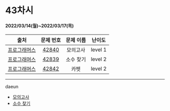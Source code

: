 # 43차시
#### 2022/03/14(월)~2022/03/17(목)

|               출처               |                   문제 번호                    |     문제 이름      | 난이도 |
| :------------------------------: | :--------------------------------------------: | :----------------: | :----: |
| [프로그래머스](https://programmers.co.kr/) | [42840](https://programmers.co.kr/learn/courses/30/lessons/42840) | 모의고사 | level 1 |
| [프로그래머스](https://programmers.co.kr/) | [42839](https://programmers.co.kr/learn/courses/30/lessons/42839) | 소수 찾기 | level 2 |
| [프로그래머스](https://programmers.co.kr/) | [42842](https://programmers.co.kr/learn/courses/30/lessons/42842) | 카펫 | level 2 |



---

daeun
- [모의고사](https://hoonycode.notion.site/464b8034a5b04e86a98699f76b5cc97c)
- [소수 찾기](https://hoonycode.notion.site/1b7e85a457d94f8fa398a066e1726fff)